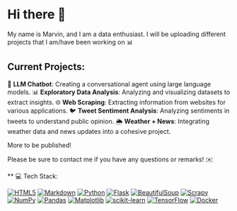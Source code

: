 # Hi there 👋

My name is Marvin, and I am a data enthusiast. I will be uploading different projects that I am/have been working on 📊

## Current Projects:

🤖 **LLM Chatbot**: Creating a conversational agent using large language models.
📊 **Exploratory Data Analysis**: Analyzing and visualizing datasets to extract insights.
🌐 **Web Scraping**: Extracting information from websites for various applications.
🐦 **Tweet Sentiment Analysis**: Analyzing sentiments in tweets to understand public opinion.
🌦️ **Weather + News**: Integrating weather data and news updates into a cohesive project.

More to be published!

Please be sure to contact me if you have any questions or remarks! ✉️

** 💻 Tech Stack:

[![HTML5](https://img.shields.io/badge/HTML5-%23E34F26.svg?style=flat&logo=html5&logoColor=white)](https://html5.org)
[![Markdown](https://img.shields.io/badge/Markdown-%23121011.svg?style=flat&logo=markdown&logoColor=white)](https://daringfireball.net/projects/markdown/)
[![Python](https://img.shields.io/badge/Python-%233b77e5.svg?style=flat&logo=python&logoColor=white)](https://www.python.org)
[![Flask](https://img.shields.io/badge/Flask-%000000.svg?style=flat&logo=flask&logoColor=white)](https://flask.palletsprojects.com)
[![BeautifulSoup](https://img.shields.io/badge/BeautifulSoup-%234B8BBE.svg?style=flat&logo=python&logoColor=white)](https://www.crummy.com/software/BeautifulSoup/)
[![Scrapy](https://img.shields.io/badge/Scrapy-%2338A8A2.svg?style=flat&logo=scrapy&logoColor=white)](https://scrapy.org)
[![NumPy](https://img.shields.io/badge/NumPy-%234F5D95.svg?style=flat&logo=numpy&logoColor=white)](https://numpy.org)
[![Pandas](https://img.shields.io/badge/Pandas-%23150c6c.svg?style=flat&logo=pandas&logoColor=white)](https://pandas.pydata.org)
[![Matplotlib](https://img.shields.io/badge/Matplotlib-%23000000.svg?style=flat&logo=matplotlib&logoColor=white)](https://matplotlib.org)
[![scikit-learn](https://img.shields.io/badge/scikit--learn-%23F7931E.svg?style=flat&logo=scikit-learn&logoColor=white)](https://scikit-learn.org)
[![TensorFlow](https://img.shields.io/badge/TensorFlow-%23FF6F00.svg?style=flat&logo=tensorflow&logoColor=white)](https://www.tensorflow.org)
[![Docker](https://img.shields.io/badge/Docker-%230db7ed.svg?style=flat&logo=docker&logoColor=white)](https://www.docker.com)

